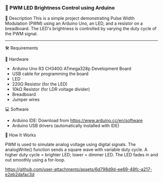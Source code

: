 ### 📘 PWM LED Brightness Control using Arduino

🔧 Description
This is a simple project demonstrating Pulse Width Modulation (PWM) using an Arduino Uno, an LED, and a resistor on a breadboard. The LED's brightness is controlled by varying the duty cycle of the PWM signal.

---

🛠️ Requirements

🔧 Hardware
*  Arduino Uno R3 CH340G ATmega328p Development Board
*  USB cable for programming the board
*  LED
*  220Ω Resistor (for the LED)
*  10kΩ Resistor (for LDR voltage divider)
*  Breadboard
*  Jumper wires

💻 Software
*  Arduino IDE: Download from https://www.arduino.cc/en/software
*  Arduino USB drivers (automatically installed with IDE)

🧠 How It Works

PWM is used to simulate analog voltage using digital signals.
The analogWrite() function sends a square wave with variable duty cycle.
A higher duty cycle = brighter LED; lower = dimmer LED.
The LED fades in and out smoothly using a for-loop.



https://github.com/user-attachments/assets/6d798d9d-ee69-48fc-a217-e2eb2dafac3d

